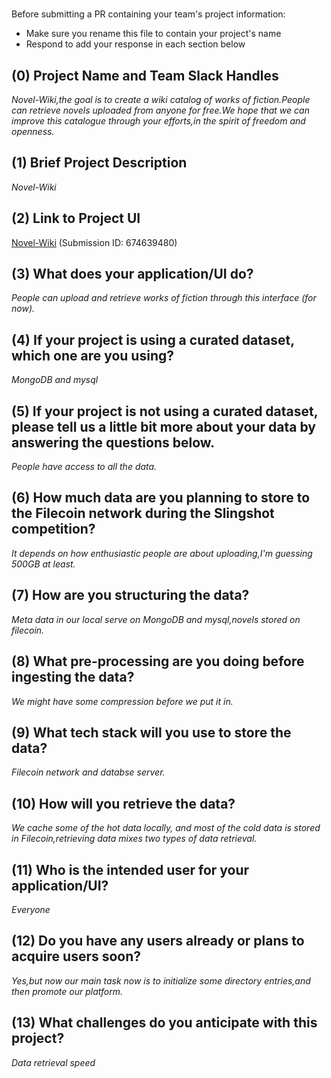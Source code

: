 # <Project Name>

Before submitting a PR containing your team's project information:
- Make sure you rename this file to contain your project's name
- Respond to add your response in each section below

## (0) Project Name and Team Slack Handles

*Novel-Wiki,the goal is to create a wiki catalog of works of fiction.People can retrieve novels uploaded from anyone for free.We hope that we can improve this catalogue through your efforts,in the spirit of freedom and openness.*

## (1) Brief Project Description

*Novel-Wiki*

## (2) Link to Project UI

[Novel-Wiki](http://113.31.119.185)
(Submission ID: 674639480)

## (3) What does your application/UI do?

*People can upload and retrieve works of fiction through this interface (for now).*

## (4) If your project is using a curated dataset, which one are you using?

*MongoDB and mysql*

## (5) If your project is not using a curated dataset, please tell us a little bit more about your data by answering the questions below.

*People have access to all the data.*

## (6) How much data are you planning to store to the Filecoin network during the Slingshot competition?

*It depends on how enthusiastic people are about uploading,I'm guessing 500GB at least.*

## (7) How are you structuring the data?

*Meta data in our local serve on MongoDB and mysql,novels stored on filecoin.*

## (8) What pre-processing are you doing before ingesting the data?

*We might have some compression before we put it in.*

## (9)  What tech stack will you use to store the data?

*Filecoin network and databse server.*

## (10) How will you retrieve the data?

*We cache some of the hot data locally, and most of the cold data is stored in Filecoin,retrieving data mixes two types of data retrieval.*

## (11) Who is the intended user for your application/UI?

*Everyone*

## (12) Do you have any users already or plans to acquire users soon?

*Yes,but now our main task now is to initialize some directory entries,and then promote our platform.*

## (13) What challenges do you anticipate with this project?

*Data retrieval speed*